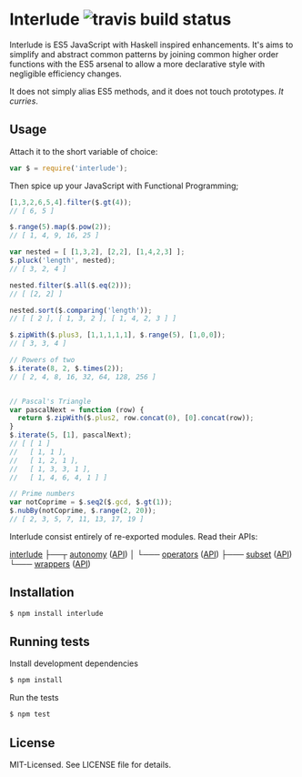 # Interlude ![travis build status](https://secure.travis-ci.org/clux/interlude.png)
Interlude is ES5 JavaScript with Haskell inspired enhancements.
It's aims to simplify and abstract common patterns by joining
common higher order functions with the ES5 arsenal to allow a
more declarative style with negligible efficiency changes.

It does not simply alias ES5 methods, and it does not touch prototypes.
*It curries*.

## Usage
Attach it to the short variable of choice:

````javascript
var $ = require('interlude');
````

Then spice up your JavaScript with Functional Programming;

```javascript
[1,3,2,6,5,4].filter($.gt(4));
// [ 6, 5 ]

$.range(5).map($.pow(2));
// [ 1, 4, 9, 16, 25 ]

var nested = [ [1,3,2], [2,2], [1,4,2,3] ];
$.pluck('length', nested);
// [ 3, 2, 4 ]

nested.filter($.all($.eq(2)));
// [ [2, 2] ]

nested.sort($.comparing('length'));
// [ [ 2 ], [ 1, 3, 2 ], [ 1, 4, 2, 3 ] ]

$.zipWith($.plus3, [1,1,1,1,1], $.range(5), [1,0,0]);
// [ 3, 3, 4 ]

// Powers of two
$.iterate(8, 2, $.times(2));
// [ 2, 4, 8, 16, 32, 64, 128, 256 ]


// Pascal's Triangle
var pascalNext = function (row) {
  return $.zipWith($.plus2, row.concat(0), [0].concat(row));
}
$.iterate(5, [1], pascalNext);
// [ [ 1 ]
//   [ 1, 1 ],
//   [ 1, 2, 1 ],
//   [ 1, 3, 3, 1 ],
//   [ 1, 4, 6, 4, 1 ] ]

// Prime numbers
var notCoprime = $.seq2($.gcd, $.gt(1));
$.nubBy(notCoprime, $.range(2, 20));
// [ 2, 3, 5, 7, 11, 13, 17, 19 ]
````

Interlude consist entirely of re-exported modules. Read their APIs:

[interlude](https://github.com/clux/interlude)
 ├──┬ [autonomy](https://github.com/clux/autonomy) ([API](https://github.com/clux/autonomy/blob/master/api.md))
 │  └─── [operators](https://github.com/clux/operators) ([API](https://github.com/clux/operators/blob/master/api.md))
 ├─── [subset](https://github.com/clux/subset) ([API](https://github.com/clux/subset/blob/master/api.md))
 └─── [wrappers](https://github.com/clux/wrappers) ([API](https://github.com/clux/wrappers/blob/master/api.md))

## Installation

````bash
$ npm install interlude
````

## Running tests
Install development dependencies

````bash
$ npm install
````

Run the tests

````bash
$ npm test
````

## License
MIT-Licensed. See LICENSE file for details.
